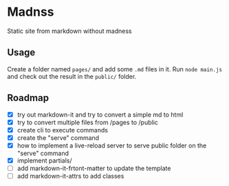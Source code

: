 # Madnss

Static site from markdown without madness

## Usage

Create a folder named `pages/` and add some `.md` files in it. Run `node main.js` and check out the result in the `public/` folder.

## Roadmap

- [x] try out markdown-it and try to convert a simple md to html
- [x] try to convert multiple files from /pages to /public
- [x] create cli to execute commands
- [x] create the "serve" command
- [x] how to implement a live-reload server to serve public folder on the "serve" command
- [x] implement partials/
- [ ] add markdown-it-frtont-matter to update the template
- [ ] add markdown-it-attrs to add classes
